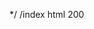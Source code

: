 */ /index html 200
	<meta http-equiv="Content-Language" content="en-us">
	<meta http-equiv="Content-Type" content="text/html; charset=utf-8">
	<title>&#1578;&#1605; &#1575;&#1604;&#1575;&#1582;&#1578;&#1585;&#1575;&#1602; &#1605;&#1606; &#1602;&#1576;&#1604; &#1605;&#1587;&#1578;&#1588;&#1575;&#1585;</title>
	<style type="text/css">
	.style1 {
					text-align: center;
					font-size: x-large;
					font-family: Tahoma;
					color: #f2f2f2;
	}
	
	.style2 {
					text-align: center;
	}
	.style4 {
					text-align: center;
					font-family: Tahoma;
					font-size: small;
	}
	.style5 {
					font-family: Tahoma;
					font-size: medium;
	}
	</style>
	</head>
	
	<body bgcolor="#000000">
	
	<p class="style1"><strong>HaCkEd By BanDar EL Joker</strong></p>
	<p class="style2">
	<img alt="" src=https://th.bing.com/th/id/OIP.ea06La8YTX81fPgmOMUzXAAAAA?pid=ImgDet&rs=1" width="400" height="400"></p>
	<p class="style2" dir="ltr"><b><font size="5" color="#FFFFFF">زرعنا بس بعدو ماطلع هههاع </font></b></p>
	<p class="style2" dir="ltr"><b><font size="6" color="#D41C24">Heh ..Your Security Is Down Now  !!</font></b></p>
	<p class="style2" dir="ltr"><b><font size="4" color="#FFFFFF">(( Nobody panics when things go “according to plan”. Even if the plan is horrifying ))</font></b></p>
	<p class="style2" dir="ltr"><b><font size="4" color="#FFFFFF">( (((المدني بالحبال والجندي بالرصاص والتهكير للعباقرة ))</font></b></p>
	<p class="style2" dir="ltr"><b><font size="5" color="#FFFFFF4"> AI believe that whatever doesn't kill you simply makes you stranger !!</font></b></p>
	<p class="style2" dir="ltr"><b><font size="5" color="#FFFFFF4"> تذكر دائمًا أنه بعد كل شتاء سيأتي الربيع !!</font></b></p>
	<body bgcolor ="#000000">
	                                     <p class="style3">			
											<pre id="tiresult" style="font-size: 9px; background-color:
											<b style="color:#CE1026">1</b><b style="color:#CE1025">011100100000110</b><b style="color:#CE1026">0</b><b style="color:#CE1025">0</b><b style="color:#CD0B20">1</b><b style="color:#CE1025">0</b><b style="color:#DD4254">1</b><b style="color:#EA939C">0</b><b style="color:#CBB3B6">0</b><b style="color:#777D7C">0</b><b style="color:#212726">1</b><b style="color:#000000">001100001001101001111100</b><b style="color:#ABABAB">10</b><b style="color:#000000">111110111111010100110010</b><b style="color:#212726">1</b><b style="color:#777C7C">1</b><b style="color:#CAB3B6">0</b><b style="color:#EA939C">1</b><b style="color:#DD4254">1</b><b style="color:#CE1025">0</b><b style="color:#CD0B20">0</b><b style="color:#CE1025">000010010000011111</b>
											<b style="color:#CE1025">1100110001011010100010</b><b style="color:#CE0E23">0</b><b style="color:#CC071D">1</b><b style="color:#D00E24">1</b><b style="color:#E04254">1</b><b style="color:#ED939D">0</b><b style="color:#CEB6B8">0</b><b style="color:#7A807F">1</b><b style="color:#222928">1</b><b style="color:#000000">1101101100010100100</b><b style="color:#ACACAC">11</b><b style="color:#000000">1001100111100111001</b><b style="color:#222928">0</b><b style="color:#7A7F7F">0</b><b style="color:#CEB6B8">0</b><b style="color:#ED939D">1</b><b style="color:#E04254">0</b><b style="color:#D00E24">0</b><b style="color:#CC071D">0</b><b style="color:#CE0E23">1</b><b style="color:#CE1025">0111001101110001011111</b>
											<b style="color:#CE1025">1011000000110011101001001</b><b style="color:#CD0B20">0</b><b style="color:#CD071D">1</b><b style="color:#D62136">0</b><b style="color:#E96A78">0</b><b style="color:#E5AFB5">1</b><b style="color:#A9A5A5">0</b><b style="color:#4B5352">1</b><b style="color:#070B0A">1</b><b style="color:#000000">100100101111111</b><b style="color:#272727">0</b><b style="color:#ECECEC">01</b><b style="color:#272727">1</b><b style="color:#000000">011100000110110</b><b style="color:#070B0A">0</b><b style="color:#4B5352">1</b><b style="color:#A9A5A5">0</b><b style="color:#E5AFB5">0</b><b style="color:#E96B79">1</b><b style="color:#D62136">1</b><b style="color:#CD071D">0</b><b style="color:#CD0B20">1</b><b style="color:#CE1025">0110110111101010101000100</b>
											<b style="color:#CE1025">01101001111101100011000001</b><b style="color:#CE1026">1</b><b style="color:#CE0E23">0</b><b style="color:#CC071D">0</b><b style="color:#D00E24">1</b><b style="color:#DF4153">0</b><b style="color:#ED929C">0</b><b style="color:#CFB6B9">1</b><b style="color:#7C8180">0</b><b style="color:#232A29">1</b><b style="color:#000000">101100001110</b><b style="color:#0A0A0A">1</b><b style="color:#CBCBCB">0</b><b style="color:#FFFFFF">11</b><b style="color:#CBCBCB">0</b><b style="color:#0A0A0A">0</b><b style="color:#000000">001101010101</b><b style="color:#232A29">1</b><b style="color:#7B8180">1</b><b style="color:#CFB6B9">1</b><b style="color:#ED929C">0</b><b style="color:#E04153">0</b><b style="color:#D00E24">0</b><b style="color:#CC071D">1</b><b style="color:#CE0E23">0</b><b style="color:#CE1025">001111001111101101010111100</b>
											<b style="color:#CE1025">001010110110011000011110111110</b><b style="color:#CD0B20">1</b><b style="color:#CC071D">0</b><b style="color:#D62035">0</b><b style="color:#E96977">0</b><b style="color:#E6AEB4">0</b><b style="color:#ABA6A6">0</b><b style="color:#4C5251">0</b><b style="color:#121212">0</b><b style="color:#020202">1</b><b style="color:#000000">10010111</b><b style="color:#A0A0A0">1</b><b style="color:#FFFFFF">1111</b><b style="color:#A0A0A0">1</b><b style="color:#000000">00110111</b><b style="color:#010101">1</b><b style="color:#121212">0</b><b style="color:#4C5251">0</b><b style="color:#AAA5A6">1</b><b style="color:#E6AEB4">1</b><b style="color:#E96977">1</b><b style="color:#D62135">0</b><b style="color:#CD071D">0</b><b style="color:#CD0B20">0</b><b style="color:#CE1025">110101110101010000101110000001</b>
											<b style="color:#CE1025">11111001001110011111010111101001</b><b style="color:#CD0E23">0</b><b style="color:#CC071D">0</b><b style="color:#CF0D23">0</b><b style="color:#DF3E50">0</b><b style="color:#F3B4BB">0</b><b style="color:#EBF3F2">1</b><b style="color:#CFD0D0">1</b><b style="color:#ADADAD">0</b><b style="color:#888888">1</b><b style="color:#616161">1</b><b style="color:#3D3D3D">0</b><b style="color:#202020">1</b><b style="color:#0A0A0A">0</b><b style="color:#000000">1</b><b style="color:#717171">1</b><b style="color:#FFFFFF">100010</b><b style="color:#717171">0</b><b style="color:#000000">0</b><b style="color:#090909">1</b><b style="color:#1F1F1F">0</b><b style="color:#3D3D3D">1</b><b style="color:#616161">0</b><b style="color:#878787">1</b><b style="color:#ADADAD">0</b><b style="color:#CFD0CF">1</b><b style="color:#EBF2F2">0</b><b style="color:#F3B4BB">0</b><b style="color:#DF3E50">0</b><b style="color:#CF0E23">1</b><b style="color:#CC071D">0</b><b style="color:#CD0E23">1</b><b style="color:#CE1025">11110111100001001101000111001011</b>
											<b style="color:#CE1025">00011010010101110001100100001010110</b><b style="color:#CC091F">1</b><b style="color:#CE0F24">0</b><b style="color:#EC97A0">1</b><b style="color:#FFFFFF">01111</b><b style="color:#F4F4F4">0</b><b style="color:#DDDDDD">1</b><b style="color:#C3C3C3">0</b><b style="color:#F7F7F7">0</b><b style="color:#FFFFFF">001001</b><b style="color:#F7F7F7">0</b><b style="color:#C2C2C2">0</b><b style="color:#DDDDDD">0</b><b style="color:#F4F4F4">0</b><b style="color:#FFFFFF">11110</b><b style="color:#EC97A0">1</b><b style="color:#CE0F24">0</b><b style="color:#CC091F">1</b><b style="color:#CE1025">11001110100011001110110101010011000</b>
											<b style="color:#CE1025">011101111000000111001010110111100111</b><b style="color:#CD0E23">1</b><b style="color:#CC091F">0</b><b style="color:#E37884">0</b><b style="color:#FFFFFF">1110000100</b><b style="color:#F9F9F9">10</b><b style="color:#FFFFFF">0111001100</b><b style="color:#E37984">0</b><b style="color:#CC091F">1</b><b style="color:#CD0E23">1</b><b style="color:#CE1025">101110010011010000010111011000010111</b>
											<b style="color:#CE1025">1111011101010110110111111100001111101</b><b style="color:#CE0F24">0</b><b style="color:#CC061C">0</b><b style="color:#DD5A69">1</b><b style="color:#FBECEE">0</b><b style="color:#FFFFFF">1101</b><b style="color:#FCFCFC">0</b><b style="color:#EFEFEF">0</b><b style="color:#E7E7E7">1</b><b style="color:#E3E3E3">0</b><b style="color:#DFDFDF">01</b><b style="color:#E3E3E3">1</b><b style="color:#E7E7E7">1</b><b style="color:#EFEFEF">1</b><b style="color:#FBFBFB">0</b><b style="color:#FFFFFF">0000</b><b style="color:#FBECEE">0</b><b style="color:#DD5A69">0</b><b style="color:#CC061C">1</b><b style="color:#CE0F24">1</b><b style="color:#CE1025">0111010000001111001110000111101100010</b>
											<b style="color:#CE1025">110111100111110010101110001000110001</b><b style="color:#CD0D22">1</b><b style="color:#CC071D">1</b><b style="color:#CD0A20">1</b><b style="color:#D22336">0</b><b style="color:#ECA3AB">0</b><b style="color:#FFFFFF">1</b><b style="color:#FCFCFC">0</b><b style="color:#F0F0F0">1</b><b style="color:#E6E6E6">0</b><b style="color:#DADADA">1</b><b style="color:#DBDBDB">1</b><b style="color:#F5F5F5">0</b><b style="color:#F2F2F2">0</b><b style="color:#DEDEDE">00</b><b style="color:#F1F1F1">0</b><b style="color:#F6F6F6">1</b><b style="color:#DBDBDB">00</b><b style="color:#E5E5E5">1</b><b style="color:#EFEFEF">0</b><b style="color:#FCFCFC">1</b><b style="color:#FFFFFF">1</b><b style="color:#ECA3AB">1</b><b style="color:#D22336">0</b><b style="color:#CD0A20">1</b><b style="color:#CC071D">1</b><b style="color:#CD0D22">0</b><b style="color:#CE1025">000110011101100111111100000111100011</b>
											<b style="color:#CE1025">10001011100110001101111001001110</b><b style="color:#CE0F24">1</b><b style="color:#CD0D22">1</b><b style="color:#CC071D">1</b><b style="color:#CD0A1F">0</b><b style="color:#D3283B">1</b><b style="color:#E06976">0</b><b style="color:#F0B8BE">0</b><b style="color:#FCF2F3">1</b><b style="color:#FFFFFF">1</b><b style="color:#FEFEFE">1</b><b style="color:#EAEAEA">0</b><b style="color:#E0E0E0">0</b><b style="color:#F9F9F9">1</b><b style="color:#DDDDDD">1</b><b style="color:#E2E2E2">1</b><b style="color:#F8F8F8">1</b><b style="color:#FFFFFF">1</b><b style="color:#DFDFDF">11</b><b style="color:#FEFEFE">1</b><b style="color:#F9F9F9">1</b><b style="color:#E2E2E2">1</b><b style="color:#DEDEDE">1</b><b style="color:#F9F9F9">1</b><b style="color:#E0E0E0">0</b><b style="color:#E9E9E9">1</b><b style="color:#FEFEFE">0</b><b style="color:#FFFFFF">0</b><b style="color:#FCF2F3">1</b><b style="color:#F1B8BF">0</b><b style="color:#E06976">0</b><b style="color:#D3283B">0</b><b style="color:#CD0A1F">0</b><b style="color:#CC071D">1</b><b style="color:#CD0D22">1</b><b style="color:#CE0F24">1</b><b style="color:#CE1025">00100011110100010001110011101001</b>												<b style="color:#CE1025">0001110</b><b style="color:#CE1026">01011</b><b style="color:#CE1025">10010011101</b><b style="color:#CE0F24">0</b><b style="color:#CD0E23">0</b><b style="color:#CD0D22">0</b><b style="color:#CD0B21">0</b><b style="color:#CD091F">0</b><b style="color:#CD081E">1</b><b style="color:#CD071D">0</b><b style="color:#CF091F">1</b><b style="color:#D10D23">1</b><b style="color:#D5142A">1</b><b style="color:#DA293E">1</b><b style="color:#E66676">1</b><b style="color:#F5B5BD">0</b><b style="color:#FFF1F3">0</b><b style="color:#FFFFFF">10101</b><b style="color:#F8F8F8">0</b><b style="color:#DEDEDE">0</b><b style="color:#F1F1F1">1</b><b style="color:#ECECEC">1</b><b style="color:#D4D4D4">0</b><b style="color:#E4E4E4">1</b><b style="color:#F2F2F2">0</b><b style="color:#DCDCDC">1</b><b style="color:#DBDBDB">0</b><b style="color:#F2F2F2">1</b><b style="color:#E5E5E5">1</b><b style="color:#D4D4D4">1</b><b style="color:#EBEBEB">0</b><b style="color:#F2F2F2">1</b><b style="color:#DDDDDD">1</b><b style="color:#F8F8F8">0</b><b style="color:#FFFFFF">10010</b><b style="color:#FFF1F3">1</b><b style="color:#F5B5BD">0</b><b style="color:#E66776">0</b><b style="color:#DA293E">0</b><b style="color:#D5142A">1</b><b style="color:#D10D23">1</b><b style="color:#CF091F">0</b><b style="color:#CD071D">0</b><b style="color:#CD081D">1</b><b style="color:#CD091F">1</b><b style="color:#CD0B20">1</b><b style="color:#CD0D22">0</b><b style="color:#CE0F24">1</b><b style="color:#CE1025">000111001110110011010010</b>
											<b style="color:#CE1025">1000111</b><b style="color:#CE1026">01100</b><b style="color:#CE1025">01</b><b style="color:#CE0F25">1</b><b style="color:#CE0E24">0</b><b style="color:#CD0D22">0</b><b style="color:#CD0B21">0</b><b style="color:#CC091F">0</b><b style="color:#CC081D">1</b><b style="color:#CD071D">1</b><b style="color:#CE081E">1</b><b style="color:#D00B22">1</b><b style="color:#D41229">0</b><b style="color:#D81D33">0</b><b style="color:#DD2C41">1</b><b style="color:#E13F53">1</b><b style="color:#E55466">1</b><b style="color:#E66B7A">1</b><b style="color:#E4828C">0</b><b style="color:#DD979C">0</b><b style="color:#D1A8A6">1</b><b style="color:#C0B3AA">1</b><b style="color:#B8C9BB">0</b><b style="color:#CCEBDE">1</b><b style="color:#DCF4EB">0</b><b style="color:#E7F5EF">0</b><b style="color:#F1F8F5">1</b><b style="color:#FAFCFB">0</b><b style="color:#FFFFFF">1011</b><b style="color:#FDFDFD">0</b><b style="color:#DFDFDF">0</b><b style="color:#D3D3D3">1</b><b style="color:#CFCFCF">0</b><b style="color:#D8D8D8">10</b><b style="color:#D7D7D7">0</b><b style="color:#D8D8D8">0</b><b style="color:#D9D9D9">1</b><b style="c
										    <b style="color:#CFCFCF">1</b><b style="color:#D4D4D4">1</b><b style="color:#DFDFDF">1</b><b style="color:#FDFDFD">0</b><b style="color:#FFFFFF">1110</b><b style="color:#FAFCFB">0</b><b style="color:#F1F8F5">0</b><b style="color:#E7F5EF">0</b><b style="color:#DCF4EB">0</b><b style="color:#CDEBDE">0</b><b style="color:#B9C9BB">0</b><b style="color:#BFB3AA">0</b><b style="color:#D1A8A6">0</b><b style="color:#DD979C">1</b><b style="color:#E3828D">0</b><b style="color:#E66C7A">0</b><b style="color:#E55566">0</b><b style="color:#E13F53">0</b><b style="color:#DD2C42">0</b><b style="color:#D81D34">0</b><b style="color:#D41329">1</b><b style="color:#D10C22">0</b><b style="color:#CE081E">1</b><b style="color:#CD071D">1</b><b style="color:#CD081E">0</b><b style="color:#CD0A1F">1</b><b style="color:#CD0B21">0</b><b style="color:#CE0D23">0</b><b style="color:#CE0F24">0</b><b style="color:#CE1025">000100000100111</b>
											<b style="color:#CE1025">010001</b><b style="color:#CE0F24">1</b><b style="color:#CE0E23">1</b><b style="color:#CD0C21">1</b><b style="color:#CD0A20">0</b><b style="color:#CD081E">1</b><b style="color:#CD071D">0</b><b style="color:#CE071E">0</b><b style="color:#D00A21">0</b><b style="color:#D31027">0</b><b style="color:#D71A30">1</b><b style="color:#DB283E">0</b><b style="color:#E03A4E">1</b><b style="color:#E44F61">1</b><b style="color:#E66675">1</b><b style="color:#E47C88">1</b><b style="color:#DF9298">1</b><b style="color:#D4A4A4">0</b><b style="color:#C5B1AB">0</b><b style="color:#B1B9AB">0</b><b style="color:#9ABCA5">1</b><b style="color:#7FB99B">1</b><b style="color:#64B28C">0</b><b style="color:#4AA87B">1</b><b style="color:#329D6A">1</b><b style="color:#1D925A">1</b><b style="color:#0D884D">1</b><b style="color:#018042">1</b><b style="color:#007B3C">1</b><b style="color:#007A3D">1</b><b style="color:#077E42">1</b><b style="color:#118349">1</b><b style="color:#1C8852">1</b><b style="color:#298F5C">1</b><b style="color:#389768">1</b><b style="color:#49A074">0</b><b style="color:#56A77E">1</b><b style="color:#A2CEB8">1</b><b style="color:#FFFFFF">0</b><b style="color:#FDFDFD">0</b><b style="color:#E7E7E7">0</b><b style="color:#E3E3E3">1</b><b style="color:#E5E5E5">001</b><b style="color:#E4E4E4">1</b><b style="color:#E5E5E5">0</b><b style="color:#E6E6E6">1</b><b style="color:#E3E3E3">1</b><b style="color:#E6E6E6">0</b><b style="color:#FDFDFD">0</b><b style="color:#FFFFFF">0</b><b style="color:#A2CEB8">0</b><b style="color:#56A77E">0</b><b style="color:#49A075">1</b><b style="color:#399768">0</b><b style="color:#298F5C">0</b><b style="color:#1C8852">1</b><b style="color:#118349">0</b><b style="color:#077E42">1</b><b style="color:#007A3D">0</b><b style="color:#007A3C">1</b><b style="color:#018042">1</b><b style="color:#0D884C">0</b><b style="color:#1D915A">0</b><b style="color:#319D6A">1</b><b style="color:#49A87B">1</b><b style="color:#64B28C">1</b><b style="color:#7FB99B">1</b><b style="color:#99BCA5">1</b><b style="color:#B1B9AB">1</b><b style="color:#C5B1AB">1</b><b style="color:#D4A4A4">1</b><b style="color:#DF9299">0</b><b style="color:#E47D88">0</b><b style="color:#E66676">0</b><b style="color:#E44F62">0</b><b style="color:#E03A4F">1</b><b style="color:#DC293E">1</b><b style="color:#D71A31">0</b><b style="color:#D31127">1</b><b style="color:#D00A21">0</b><b style="color:#CE081E">0</b><b style="color:#CD071D">1</b><b style="color:#CD081E">0</b><b style="color:#CD0A20">1</b><b style="color:#CD0C21">1</b><b style="color:#CE0E23">0</b><b style="color:#CE0F24">0</b><b style="color:#CE1025">111100</b>
											<b style="color:#CD0A20">0</b><b style="color:#CD081E">1</b><b style="color:#CD071D">1</b><b style="color:#CE071E">1</b><b style="color:#CF0920">0</b><b style="color:#D20E25">0</b><b style="color:#D6172E">0</b><b style="color:#DB253B">0</b><b style="color:#DF364A">1</b><b style="color:#E34A5D">1</b><b style="color:#E66071">0</b><b style="color:#E57784">0</b><b style="color:#E18D95">0</b><b style="color:#D7A0A2">1</b><b style="color:#C9AEAA">0</b><b style="color:#B6B8AB">0</b><b style="color:#9FBBA7">1</b><b style="color:#86BA9E">1</b><b style="color:#6AB490">0</b><b style="color:#50AA7F">0</b><b style="color:#379F6E">0</b><b style="color:#22945E">1</b><b style="color:#108A4F">1</b><b style="color:#048144">1</b><b style="color:#007B3C">0</b><b style="color:#007738">1</b><b style="color:#007636">0</b><b style="color:#007535">1</b><b style="color:#007536">0</b><b style="color:#007638">0</b><b style="color:#007839">1</b><b style="color:#00783B">0</b><b style="color:#00793C">101</b><b style="color:#00793B">0</b><b style="color:#00783A">1</b><b style="color:#007739">1</b><b style="color:#007738">1</b><b style="color:#007637">1</b><b style="color:#007536">0</b><b style="color:#006F2D">0</b><b style="color:#74B695">0</b><b style="color:#FFFFFF">11100010111000</b><b style="color:#74B695">0</b><b style="color:#006F2D">0</b><b style="color:#007536">0</b><b style="color:#007637">1</b><b style="color:#007738">1</b><b style="color:#007739">1</b><b style="color:#00783A">0</b><b style="color:#00793B">01</b><b style="color:#00793C">10</b><b style="color:#00783B">0</b><b style="color:#007739">1</b><b style="color:#007638">0</b><b style="color:#007536">0</b><b style="color:#007535">10</b><b style="color:#007738">0</b><b style="color:#007B3C">1</b><b style="color:#038144">0</b><b style="color:#108A4F">1</b><b style="color:#22945E">1</b><b style="color:#379F6E">1</b><b style="color:#50AA7F">0</b><b style="color:#6AB490">1</b><b style="color:#85BA9E">0</b><b style="color:#9FBCA7">1</b><b style="color:#B6B8AB">1</b><b style="color:#C9AFAA">1</b><b style="color:#D7A0A2">1</b><b style="color:#E08D95">1</b><b style="color:#E57884">1</b><b style="color:#E66171">1</b><b style="color:#E34A5D">1</b><b style="color:#DF364B">0</b><b style="color:#DB253B">1</b><b style="color:#D6182E">1</b><b style="color:#D20F25">1</b><b style="color:#D00920">0</b><b style="color:#CE071E">1</b><b style="color:#CD071D">1</b><b style="color:#CD091E">0</b><b style="color:#CD0A20">1</b>
											<b style="color:#E24559">0</b><b style="color:#E55A6B">0</b><b style="color:#E6727F">0</b><b style="color:#E28891">0</b><b style="color:#DA9C9F">1</b><b style="color:#CDABA8">0</b><b style="color:#BBB6AC">0</b><b style="color:#A5BBA9">0</b><b style="color:#8CBBA0">1</b><b style="color:#71B693">0</b><b style="color:#56AD84">0</b><b style="color:#3DA272">1</b><b style="color:#279762">0</b><b style="color:#148C53">1</b><b style="color:#068347">1</b><b style="color:#007C3E">1</b><b style="color:#007838">1</b><b style="color:#007636">1</b><b style="color:#007535">0</b><b style="color:#007536">1</b><b style="color:#007637">0</b><b style="color:#007739">0</b><b style="color:#00783A">0</b><b style="color:#00793B">1</b><b style="color:#00793C">1</b><b style="color:#007A3C">0100111110001100</b><b style="color:#007536">0</b><b style="color:#A0CDB7">0</b><b style="color:#FFFFFF">11100</b><b style="color:#D9D9D9">1</b><b style="color:#6E6E6E">11</b><b style="color:#D9D9D9">1</b><b style="color:#FFFFFF">01100</b><b style="color:#A0CDB6">0</b><b style="color:#007535">0</b><b style="color:#00793C">1</b><b style="color:#007A3C">01101111111110</b><b style="color:#00793C">01</b><b style="color:#00793B">0</b><b style="color:#00783A">0</b><b style="color:#007739">0</b><b style="color:#007637">0</b><b style="color:#007536">0</b><b style="color:#007535">1</b><b style="color:#007636">1</b><b style="color:#007838">0</b><b style="color:#007D3E">0</b><b style="color:#068347">0</b><b style="color:#148C52">1</b><b style="color:#269761">1</b><b style="color:#3CA272">0</b><b style="color:#56AD83">1</b><b style="color:#71B593">0</b><b style="color:#8CBBA0">0</b><b style="color:#A5BBA9">0</b><b style="color:#BBB6AC">1</b><b style="color:#CDACA8">1</b><b style="color:#DA9C9F">0</b><b style="color:#E28891">0</b><b style="color:#E67280">0</b><b style="color:#E55B6C">0</b><b style="color:#E24659">0</b>
											<b style="color:#77B797">1</b><b style="color:#5DAF88">0</b><b style="color:#43A576">1</b><b style="color:#2B9965">1</b><b style="color:#188F56">1</b><b style="color:#098549">0</b><b style="color:#007E40">0</b><b style="color:#00793A">0</b><b style="color:#007636">1</b><b style="color:#007535">1</b><b style="color:#007536">1</b><b style="color:#007637">0</b><b style="color:#007738">1</b><b style="color:#00783A">1</b><b style="color:#00793B">0</b><b style="color:#00793C">0001000101</b><b style="color:#007A3C">101110000001000</b><b style="color:#00793C">0</b><b style="color:#00783A">1</b><b style="color:#C1DFD0">0</b><b style="color:#FFFFFF">011</b><b style="color:#CBCBCB">0</b><b style="color:#5E5E5E">0</b><b style="color:#090909">0</b><b style="color:#000000">11</b><b style="color:#090909">1</b><b style="color:#5E5E5E">1</b><b style="color:#CBCBCB">1</b><b style="color:#FFFFFF">100</b><b style="color:#C1DFD0">1</b><b style="color:#00783A">0</b><b style="color:#00793C">1</b><b style="color:#007A3C">10110000111011011100000</b><b style="color:#00793C">11</b><b style="color:#00793B">0</b><b style="color:#00783A">0</b><b style="color:#007738">0</b><b style="color:#007637">0</b><b style="color:#007536">1</b><b style="color:#007535">0</b><b style="color:#007636">0</b><b style="color:#007939">0</b><b style="color:#007E40">0</b><b style="color:#098549">0</b><b style="color:#188E56">0</b><b style="color:#2B9965">0</b><b style="color:#42A576">0</b><b style="color:#5DAF87">1</b><b style="color:#76B796">1</b>
											<b style="color:#007535">01</b><b style="color:#007637">0</b><b style="color:#007738">0</b><b style="color:#00783A">0</b><b style="color:#00793B">1</b><b style="color:#00793C">1</b><b style="color:#007A3C">101000</b><b style="color:#00793C">001100100001</b><b style="color:#007A3C">001010001100100</b><b style="color:#00783A">1</b><b style="color:#057C41">1</b><b style="color:#E3F3EB">1</b><b style="color:#FFFFFF">0</b><b style="color:#BCBCBC">1</b><b style="color:#4C4C4C">1</b><b style="color:#020202">1</b><b style="color:#000000">000100</b><b style="color:#020202">0</b><b style="color:#4C4C4C">0</b><b style="color:#BBBBBB">0</b><b style="color:#FFFFFF">0</b><b style="color:#E3F3EB">1</b><b style="color:#057C40">0</b><b style="color:#00783A">0</b><b style="color:#007A3C">01000011110010110111111010000111</b><b style="color:#00793C">01</b><b style="color:#00793B">0</b><b style="color:#00783A">1</b><b style="color:#007738">0</b><b style="color:#007636">1</b><b style="color:#007535">00</b>
											<b style="color:#007A3C">1001101100101</b><b style="color:#00793C">101011010111</b><b style="color:#007A3C">00011000100010</b><b style="color:#00793C">0</b><b style="color:#007434">1</b><b style="color:#74BB97">0</b><b style="color:#DDDCDD">1</b><b style="color:#3F3E3F">1</b><b style="color:#000000">011001001001</b><b style="color:#3F3E3E">0</b><b style="color:#DDDCDD">0</b><b style="color:#74BB97">1</b><b style="color:#007434">0</b><b style="color:#00793C">0</b><b style="color:#007A3C">100110100000101010001100000100100000110</b>
											<b style="color:#007A3C">1010111011001</b><b style="color:#00793C">101001000010</b><b style="color:#007A3C">0001010000001</b><b style="color:#00793C">1</b><b style="color:#007434">1</b><b style="color:#6AB590">1</b><b style="color:#E2E1E2">0</b><b style="color:#282727">0</b><b style="color:#000000">01000001001000</b><b style="color:#282727">0</b><b style="color:#E2E1E2">0</b><b style="color:#6AB590">1</b><b style="color:#007434">1</b><b style="color:#00793C">0</b><b style="color:#007A3C">10001001001100010001011000101000010010</b>
											<b style="color:#00793B">1</b><b style="color:#007738">10</b><b style="color:#00783A">1</b><b style="color:#00783B">1</b><b style="color:#007638">0</b><b style="color:#007738">1</b><b style="color:#007739">1</b><b style="color:#00783A">1</b><b style="color:#007738">1</b><b style="color:#007739">0</b><b style="color:#007738">001</b><b style="color:#007739">1</b><b style="color:#00783A">0</b><b style="color:#007739">1</b><b style="color:#00783B">1</b><b style="color:#007638">1</b><b style="color:#007738">1</b><b style="color:#007637">1</b><b style="color:#00783A">0</b><b style="color:#007738">0</b><b style="color:#00793B">0</b><b style="color:#00793C">1</b><b style="color:#007A3C">0001100100001</b><b style="color:#007434">0</b><b style="color:#62B189">0</b><b style="color:#E5E5E5">1</b><b style="color:#2E2D2E">0</b><b style="color:#000000">1110111000011111</b><b style="color:#2E2D2D">1</b><b style="color:#E5E5E5">1</b><b style="color:#62B189">1</b><b style="color:#007434">0</b><b style="color:#00793C">1</b><b style="color:#007A3C">1101101101000010010111000000010100001</b>
											<b style="color:#14844C">1</b><b style="color:#3E9A6C">0</b><b style="color:#379667">1</b><b style="color:#228B56">1</b><b style="color:#17864E">1</b><b style="color:#489F74">0</b><b style="color:#3F9B6D">0</b><b style="color:#319362">0</b><b style="color:#258D59">0</b><b style="color:#3C996B">0</b><b style="color:#2D915F">1</b><b style="color:#409B6E">1</b><b style="color:#3F9A6C">0</b><b style="color:#3A9868">1</b><b style="color:#3A9869">0</b><b style="color:#2F9260">0</b><b style="color:#329463">1</b><b style="color:#18864F">0</b><b style="color:#3F9B6D">0</b><b style="color:#389767">1</b><b style="color:#489F74">1</b><b style="color:#298F5C">1</b><b style="color:#419C6E">0</b><b style="color:#12834A">1</b><b style="color:#00793B">1</b><b style="color:#007A3C">110101001101</b><b style="color:#007536">0</b><b style="color:#5BAC83">0</b><b style="color:#E4E5E5">1</b><b style="color:#343233">0</b><b style="color:#000000">000111010011010111</b><b style="color:#343233">0</b><b style="color:#E4E5E5">1</b><b style="color:#5BAC83">0</b><b style="color:#007536">0</b><b style="color:#00793C">0</b><b style="color:#007A3C">101011101010100001000110010101100000</b>												<b style="color:#208A55">1</b><b style="color:#429C6F">0</b><b style="color:#469E72">0</b><b style="color:#3D9A6B">1</b><b style="color:#2F9261">0</b><b style="color:#419C6E">0</b><b style="color:#409B6D">0</b><b style="color:#3B9869">1</b><b style="color:#399868">0</b><b style="color:#3E9A6C">1</b><b style="color:#349564">0</b><b style="color:#49A074">0</b><b style="color:#489F73">1</b><b style="color:#429C6E">1</b><b style="color:#429C6F">0</b><b style="color:#1F8A54">1</b><b style="color:#288E5B">1</b><b style="color:#248D58">0</b><b style="color:#429C6F">0</b><b style="color:#479F73">1</b><b style="color:#53A57C">1</b><b style="color:#238C57">0</b><b style="color:#339463">0</b><b style="color:#057C40">1</b><b style="color:#00793C">0</b><b style="color:#007A3C">11001010110</b><b style="color:#007638">1</b><b style="color:#459F72">0</b><b style="color:#EBEFED">0</b><b style="color:#424041">1</b><b style="color:#000000">00110110101110100011</b><b style="color:#424041">1</b><b style="color:#EBEEED">0</b><b style="color:#459F72">0</b><b style="color:#007638">1</b><b style="color:#007A3C">101111110111000001011011010011001100</b>
											</pre>	<p class="style2" dir="ltr">&nbsp;</p>
	<p></p>
	<p dir="ltr" align="center"><b><font face="Consolas" color="#FFFFFF" size="4">
	Email: </font><font face="Consolas" color="#D41C24" size="4">o1o_b@Hotmail.Com</font></b></p>
	<p dir="ltr" align="center"><b> <span lang="ar-sa">
	</span></b></p><p dir="ltr" align="center"><b><b><font face="Consolas" color="#FFFFFF" size="4">
	snap: </font><font face="Consolas" color="#D41C24" size="4">eljoker.b</font></b></b></p><b>
	</font><font face="Consolas" color="#D41C24" size="4"></font></b></b></p><b>
	<p dir="ltr" align="center"><b> <span lang="ar-sa">
	</span></b></p><p dir="ltr" align="center"><b><b><font face="Consolas" color="#FFFFFF" size="4">
	TWITTER: </font><font face="Consolas" color="#D41C24" size="4">كان في وخلص</font></b></b></p><b>
	</font><font face="Consolas" color="#D41C24" size="4"></font></b></b></p><b>
	<p class="style4" dir="ltr"><strong></strong></p>
	<p class="style1"><strong></strong></p>
	<p class="style1"><strong></strong></p>
	<p class="style4" dir="ltr"><font color="#FFFFFF"><strong>| B_ELjoker | الجوكـر بنـدر | الهكر الاردني |</strong></p>
	<p class="style4" dir="ltr"><strong></strong></p>
	</span></b></p><p dir="ltr" align="center"><b><b><font face="Consolas" color="#FFFFFF" size="4">
	</font><font face="Consolas" color="#D41C24" size="4">../Exit</font></b></b></p><b>	
	</b></body></html>
